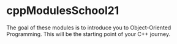 # cppModulesSchool21
The goal of these modules is to introduce you to Object-Oriented Programming. This will be the starting point of your C++ journey.
